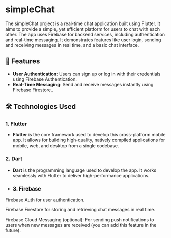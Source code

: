 # simpleChat

The simpleChat project is a real-time chat application built using Flutter. It aims to provide a simple, yet efficient platform for users to chat with each other. The app uses Firebase for backend services, including authentication and real-time messaging. It demonstrates features like user login, sending and receiving messages in real time, and a basic chat interface.

## 📱 Features

- **User Authentication**: Users can sign up or log in with their credentials using Firebase Authentication.
- **Real-Time Messaging**:  Send and receive messages instantly using Firebase Firestore..

## 🛠️ Technologies Used

### 1. **Flutter**
- **Flutter** is the core framework used to develop this cross-platform mobile app. It allows for building high-quality, natively compiled applications for mobile, web, and desktop from a single codebase.

### 2. **Dart**
- **Dart** is the programming language used to develop the app. It works seamlessly with Flutter to deliver high-performance applications.

- ### 3. **Firebase**

Firebase Auth for user authentication.

Firebase Firestore for storing and retrieving chat messages in real time.

Firebase Cloud Messaging (optional): For sending push notifications to users when new messages are received (you can add this feature in the future).

